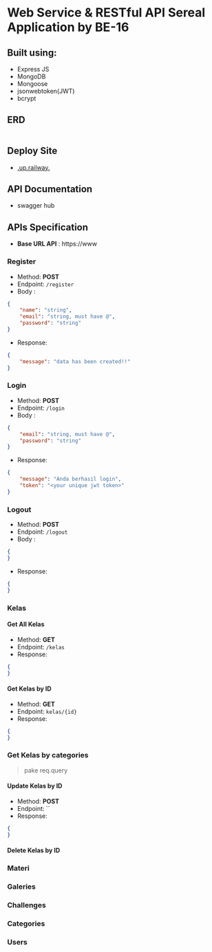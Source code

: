 # Web Service & RESTful API Sereal Application by BE-16

## Built using:
- Express JS
- MongoDB
- Mongoose
- jsonwebtoken(JWT)
- bcrypt

## ERD
![]()
 
## Deploy Site
- [.up.railway.]()

## API Documentation
- swagger hub

## APIs Specification
- **Base URL API** : https://www
### Register
- Method: **POST**
- Endpoint: `/register`
- Body :
```json
{
    "name": "string",
    "email": "string, must have @",
    "password": "string"
}
```
- Response:
```json
{
    "message": "data has been created!!"
}
```

### Login 
- Method: **POST**
- Endpoint: `/login`
- Body :
```json
{
    "email": "string, must have @",
    "password": "string"
}
```
- Response:
```json
{
    "message": "Anda berhasil login",
    "token": "<your unique jwt token>"
}
```

### Logout
- Method: **POST**
- Endpoint: `/logout`
- Body :
```json
{
}
```
- Response:
```json
{
}
```


### Kelas
#### Get All Kelas
- Method: **GET**
- Endpoint: `/kelas`
- Response:
```json
{
}
```
#### Get Kelas by ID
- Method: **GET**
- Endpoint: `kelas/{id}`
- Response:
```json
{
}
```
### Get Kelas by categories
> pake req.query
<!-- Admin -->
#### Update Kelas by ID
- Method: **POST**
- Endpoint: ``
- Response:
```json
{
}
```
#### Delete Kelas by ID

### Materi 
### Galeries
### Challenges
### Categories
### Users
